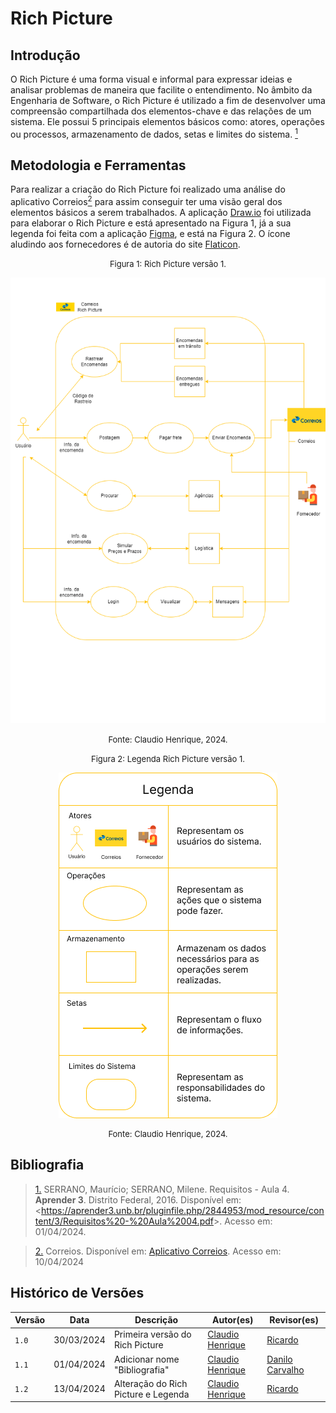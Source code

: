 # Rich Picture

## Introdução
O Rich Picture é uma forma visual e informal para expressar ideias e analisar problemas de maneira que facilite o entendimento. No âmbito da Engenharia de Software, o Rich Picture é utilizado  a fim de desenvolver uma compreensão compartilhada dos elementos-chave e das relações de um sistema. Ele possui 5 principais elementos básicos como: atores, operações ou processos, armazenamento de dados, setas e limites do sistema. <a id="rp1" href="#ref1"><sup>1</sup></a> 

## Metodologia e Ferramentas
 Para realizar a criação do Rich Picture foi realizado uma análise do aplicativo Correios<a id="rp2" href="#ref2"><sup>2</sup></a> para assim conseguir ter uma visão geral dos elementos básicos a serem trabalhados.
 A aplicação [Draw.io](https://draw.io) foi utilizada para elaborar o Rich Picture e está apresentado na Figura 1, já a sua legenda foi feita com a aplicação [Figma](https://figma.com), e está na Figura 2. O ícone aludindo aos fornecedores é de autoria do site [Flaticon](https://www.flaticon.com/br/icone-gratis/entregador_2250322).

<font size="2"><p style="text-align: center">Figura 1: Rich Picture versão 1.</p></font>

![Richpicture](../assets/richpicture/Correios-RichPicture.png)

<font size="2"><p style="text-align: center">Fonte: Claudio Henrique, 2024.</p></font>

<font size="2"><p style="text-align: center">Figura 2: Legenda Rich Picture versão 1.</p></font>
<center>

![LegendaRichpicturev1](../assets/richpicture/legenda-rich-picture-correios.png)
</center>
<font size="2"><p style="text-align: center">Fonte: Claudio Henrique, 2024.</p></font>

## Bibliografia

> <a id="ref1" href="#rp1">1.</a> SERRANO, Maurício; SERRANO, Milene. Requisitos - Aula 4. **Aprender 3**. Distrito Federal, 2016. Disponível em: <<https://aprender3.unb.br/pluginfile.php/2844953/mod_resource/content/3/Requisitos%20-%20Aula%2004.pdf>>. Acesso em: 01/04/2024.

> <a id="rp2" href="#ref2">2.</a> Correios. Disponível em: [Aplicativo Correios](https://play.google.com/store/apps/details?id=br.com.correios.preatendimento&hl=pt_BR&gl=US). Acesso em: 10/04/2024


## Histórico de Versões

Versão  | Data | Descrição | Autor(es) | Revisor(es)
-------- | ------ | ------ | ---------- | ----------
`1.0` | 30/03/2024 | Primeira versão do Rich Picture  | [Claudio Henrique](https://github.com/claudiohsc) | [Ricardo](https://www.github.com/avmricardo)
`1.1` | 01/04/2024 | Adicionar nome "Bibliografia"  | [Claudio Henrique](https://github.com/claudiohsc) | [Danilo Carvalho](https://github.com/Danilo-Carvalho-Antunes)
`1.2` | 13/04/2024 | Alteração do Rich Picture e Legenda  | [Claudio Henrique](https://github.com/claudiohsc) |  [Ricardo](https://www.github.com/avmricardo)
